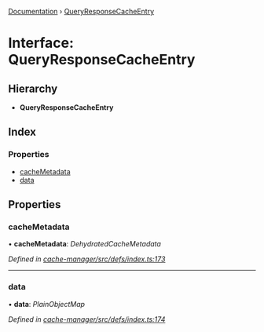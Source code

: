 [Documentation](../README.md) › [QueryResponseCacheEntry](queryresponsecacheentry.md)

# Interface: QueryResponseCacheEntry

## Hierarchy

* **QueryResponseCacheEntry**

## Index

### Properties

* [cacheMetadata](queryresponsecacheentry.md#cachemetadata)
* [data](queryresponsecacheentry.md#data)

## Properties

###  cacheMetadata

• **cacheMetadata**: *DehydratedCacheMetadata*

*Defined in [cache-manager/src/defs/index.ts:173](https://github.com/badbatch/graphql-box/blob/34eeb1d/packages/cache-manager/src/defs/index.ts#L173)*

___

###  data

• **data**: *PlainObjectMap*

*Defined in [cache-manager/src/defs/index.ts:174](https://github.com/badbatch/graphql-box/blob/34eeb1d/packages/cache-manager/src/defs/index.ts#L174)*
